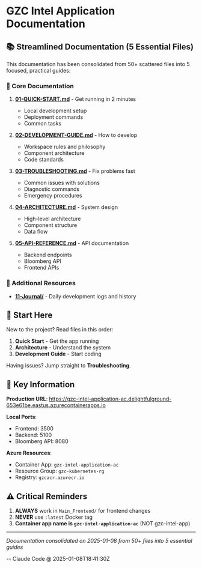 # GZC Intel Application Documentation

## 📚 Streamlined Documentation (5 Essential Files)

This documentation has been consolidated from 50+ scattered files into 5 focused, practical guides:

### 📄 Core Documentation

1. **[01-QUICK-START.md](01-QUICK-START.md)** - Get running in 2 minutes
   - Local development setup
   - Deployment commands
   - Common tasks

2. **[02-DEVELOPMENT-GUIDE.md](02-DEVELOPMENT-GUIDE.md)** - How to develop
   - Workspace rules and philosophy
   - Component architecture
   - Code standards

3. **[03-TROUBLESHOOTING.md](03-TROUBLESHOOTING.md)** - Fix problems fast
   - Common issues with solutions
   - Diagnostic commands
   - Emergency procedures

4. **[04-ARCHITECTURE.md](04-ARCHITECTURE.md)** - System design
   - High-level architecture
   - Component structure
   - Data flow

5. **[05-API-REFERENCE.md](05-API-REFERENCE.md)** - API documentation
   - Backend endpoints
   - Bloomberg API
   - Frontend APIs

### 📂 Additional Resources

- **[11-Journal/](11-Journal/)** - Daily development logs and history

## 🚀 Start Here

New to the project? Read files in this order:
1. **Quick Start** - Get the app running
2. **Architecture** - Understand the system
3. **Development Guide** - Start coding

Having issues? Jump straight to **Troubleshooting**.

## 🔑 Key Information

**Production URL**: https://gzc-intel-application-ac.delightfulground-653e61be.eastus.azurecontainerapps.io

**Local Ports**:
- Frontend: 3500
- Backend: 5100
- Bloomberg API: 8080

**Azure Resources**:
- Container App: `gzc-intel-application-ac`
- Resource Group: `gzc-kubernetes-rg`
- Registry: `gzcacr.azurecr.io`

## ⚠️ Critical Reminders

1. **ALWAYS** work in `Main_Frontend/` for frontend changes
2. **NEVER** use `:latest` Docker tag
3. **Container app name is `gzc-intel-application-ac`** (NOT gzc-intel-app)

---

*Documentation consolidated on 2025-01-08 from 50+ files into 5 essential guides*

-- Claude Code @ 2025-01-08T18:41:30Z
